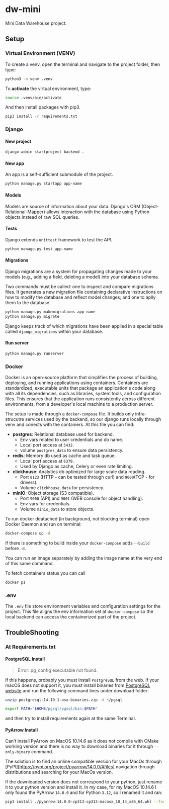 # dw-mini

Mini Data Warehouse project.

## Setup

### Virtual Environment (VENV)

To create a venv, open the terminal and navigate to the project folder, then type:

```BASH
python3 -m venv .venv
```

To **activate** the virtual environment, type:

```BASH
source .venv/bin/activate
```

And then install packages with pip3.

```BASH
pip3 install -r requirements.txt
```

### Django

#### New project

```BASH
django-admin startproject backend .
```

#### New app

An app is a self-sufficient submodule of the project.

```BASH
python manage.py startapp app-name
```

#### Models

Models are source of information about your data. Django's ORM (Object-Relational-Mapper) allows interaction with the database using Python objects instead of raw SQL queries.

#### Tests

Django extends `unittest` framework to test the API.

```BASH
python manage.py test app-name
```

#### Migrations

Django migrations are a system for propagating changes made to your models (e.g., adding a field, deleting a model) into your database schema.

Two commands must be called: one to inspect and compare migrations files. It generates a new migration file containing declarative instructions on how to modify the database and reflect model changes; and one to aplly them to the database.

```BASH
python manage.py makemigrations app-name
python manage.py migrate
```

Django keeps track of which migrations have been applied in a special table called `django_migrations` within your database.

#### Run server

```BASH
python manage.py runserver
```

### Docker

Docker is an open-source platform that simplifies the process of building, deploying, and running applications using containers.
Containers are standardized, executable units that package an application's code along with all its dependencies, such as libraries, system tools, and configuration files. This ensures that the application runs consistently across different environments, from a developer's local machine to a production server.

The setup is made through a `docker-compose` file. It builds only infra-strucutre services used by the backend, so our django runs locally through venv and conects with the containers. At this file you can find:

* **postgres**: Relational database used for backend.
  * Env vars related to user credentials and db name.
  * Local port access at `5432`.
  * volume `postgres_data` to ensure data persistency.
* **redis**: Memory db used as cache and task queue.
  * Local port access at `6379`.
  * Used by Django as cache, Celery or even rate limiting.
* **clickhouse**: Analytics db optimized for large scale data reading.
  * Port `8123` (HTTP - can be tested through curl) and `9000`(TCP - for drivers).
  * Volume `clickhouse_data` for persistency.
* **minIO**: Object storage (S3 compatible).
  * Port `9000` (API) and `9001` (WEB console for object handling).
  * Env vars for credentials.
  * Volume `minio_data` to store objects.

To run docker deatached (in background, not blocking terminal) open Docker Daemon and run on terminal:

```BASH
docker-compose up -d
```

If there is something to build inside your `docker-compose` adds `--build` before `-d`.

You can run an image separately by adding the image name at the very end of this same command.

To fetch containers status you can call

```BASH
docker ps
```

### .env

The `.env` file store environment variables and configuration settings for the project. This file aligns the env information set at `docker-compose` so the local backend can access the containerized part of the project.

## TroubleShooting

### At Requirements.txt

#### PostgreSQL Install

> Error: pg_config executable not found.

If this happens, probably you must install `PostgreSQL` from the web. If your macOS does not support it, you must install binaries from [PostgreSQL website](https://www.enterprisedb.com/download-postgresql-binaries) and run the following command lines under download folder:

```BASH
unzip postgresql-14.19-1-osx-binaries.zip -d ~/pgsql

export PATH="$HOME/pgsql/pgsql/bin:$PATH"
```

and then try to install requirements again at the same Terminal.

#### PyArrow Install

Can't install PyArrow on MacOS 10.14.6 as it does not compile with CMake working version and there is no way to download binaries for it through `--only-binary` command.

The solution is to find an online compatible version for your MacOs through [PyPI][https://pypi.org/project/pyarrow/14.0.0/#files] navigation through distributions and searching for your MacOs version.

If the downloaded version does not correspond to your python, just rename it to your python version and install it. In my case, for my MacOS 10.14.6 I only found the PyArrow `14.0.0` and for Python `3.12`, so I renamed it and ran:

```BASH
pip3 install ./pyarrow-14.0.0-cp313-cp313-macosx_10_14_x86_64.whl --force-reinstall --no-deps
```
